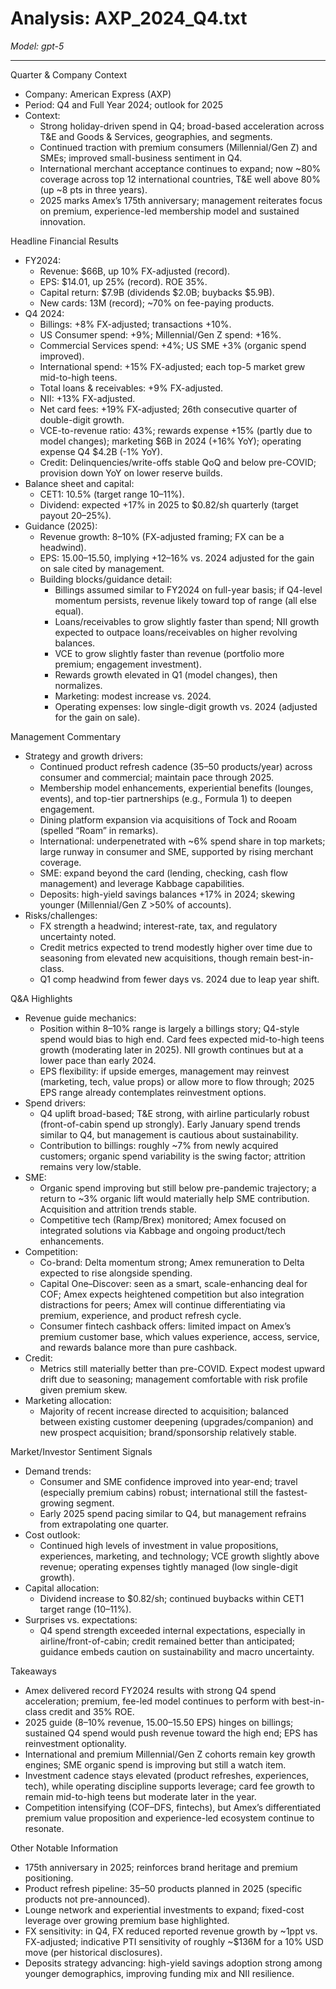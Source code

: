 # Analysis: AXP_2024_Q4.txt

*Model: gpt-5*

---

Quarter & Company Context
- Company: American Express (AXP)
- Period: Q4 and Full Year 2024; outlook for 2025
- Context:
  - Strong holiday-driven spend in Q4; broad-based acceleration across T&E and Goods & Services, geographies, and segments.
  - Continued traction with premium consumers (Millennial/Gen Z) and SMEs; improved small-business sentiment in Q4.
  - International merchant acceptance continues to expand; now ~80% coverage across top 12 international countries, T&E well above 80% (up ~8 pts in three years).
  - 2025 marks Amex’s 175th anniversary; management reiterates focus on premium, experience-led membership model and sustained innovation.

Headline Financial Results
- FY2024:
  - Revenue: $66B, up 10% FX-adjusted (record).
  - EPS: $14.01, up 25% (record). ROE 35%.
  - Capital return: $7.9B (dividends $2.0B; buybacks $5.9B).
  - New cards: 13M (record); ~70% on fee-paying products.
- Q4 2024:
  - Billings: +8% FX-adjusted; transactions +10%.
  - US Consumer spend: +9%; Millennial/Gen Z spend: +16%.
  - Commercial Services spend: +4%; US SME +3% (organic spend improved).
  - International spend: +15% FX-adjusted; each top-5 market grew mid-to-high teens.
  - Total loans & receivables: +9% FX-adjusted.
  - NII: +13% FX-adjusted.
  - Net card fees: +19% FX-adjusted; 26th consecutive quarter of double-digit growth.
  - VCE-to-revenue ratio: 43%; rewards expense +15% (partly due to model changes); marketing $6B in 2024 (+16% YoY); operating expense Q4 $4.2B (-1% YoY).
  - Credit: Delinquencies/write-offs stable QoQ and below pre-COVID; provision down YoY on lower reserve builds.
- Balance sheet and capital:
  - CET1: 10.5% (target range 10–11%).
  - Dividend: expected +17% in 2025 to $0.82/sh quarterly (target payout 20–25%).
- Guidance (2025):
  - Revenue growth: 8–10% (FX-adjusted framing; FX can be a headwind).
  - EPS: $15.00–$15.50, implying +12–16% vs. 2024 adjusted for the gain on sale cited by management.
  - Building blocks/guidance detail:
    - Billings assumed similar to FY2024 on full-year basis; if Q4-level momentum persists, revenue likely toward top of range (all else equal).
    - Loans/receivables to grow slightly faster than spend; NII growth expected to outpace loans/receivables on higher revolving balances.
    - VCE to grow slightly faster than revenue (portfolio more premium; engagement investment).
    - Rewards growth elevated in Q1 (model changes), then normalizes.
    - Marketing: modest increase vs. 2024.
    - Operating expenses: low single-digit growth vs. 2024 (adjusted for the gain on sale).

Management Commentary
- Strategy and growth drivers:
  - Continued product refresh cadence (35–50 products/year) across consumer and commercial; maintain pace through 2025.
  - Membership model enhancements, experiential benefits (lounges, events), and top-tier partnerships (e.g., Formula 1) to deepen engagement.
  - Dining platform expansion via acquisitions of Tock and Rooam (spelled “Roam” in remarks).
  - International: underpenetrated with ~6% spend share in top markets; large runway in consumer and SME, supported by rising merchant coverage.
  - SME: expand beyond the card (lending, checking, cash flow management) and leverage Kabbage capabilities.
  - Deposits: high-yield savings balances +17% in 2024; skewing younger (Millennial/Gen Z >50% of accounts).
- Risks/challenges:
  - FX strength a headwind; interest-rate, tax, and regulatory uncertainty noted.
  - Credit metrics expected to trend modestly higher over time due to seasoning from elevated new acquisitions, though remain best-in-class.
  - Q1 comp headwind from fewer days vs. 2024 due to leap year shift.

Q&A Highlights
- Revenue guide mechanics:
  - Position within 8–10% range is largely a billings story; Q4-style spend would bias to high end. Card fees expected mid-to-high teens growth (moderating later in 2025). NII growth continues but at a lower pace than early 2024.
  - EPS flexibility: if upside emerges, management may reinvest (marketing, tech, value props) or allow more to flow through; 2025 EPS range already contemplates reinvestment options.
- Spend drivers:
  - Q4 uplift broad-based; T&E strong, with airline particularly robust (front-of-cabin spend up strongly). Early January spend trends similar to Q4, but management is cautious about sustainability.
  - Contribution to billings: roughly ~7% from newly acquired customers; organic spend variability is the swing factor; attrition remains very low/stable.
- SME:
  - Organic spend improving but still below pre-pandemic trajectory; a return to ~3% organic lift would materially help SME contribution. Acquisition and attrition trends stable.
  - Competitive tech (Ramp/Brex) monitored; Amex focused on integrated solutions via Kabbage and ongoing product/tech enhancements.
- Competition:
  - Co-brand: Delta momentum strong; Amex remuneration to Delta expected to rise alongside spending.
  - Capital One–Discover: seen as a smart, scale-enhancing deal for COF; Amex expects heightened competition but also integration distractions for peers; Amex will continue differentiating via premium, experience, and product refresh cycle.
  - Consumer fintech cashback offers: limited impact on Amex’s premium customer base, which values experience, access, service, and rewards balance more than pure cashback.
- Credit:
  - Metrics still materially better than pre-COVID. Expect modest upward drift due to seasoning; management comfortable with risk profile given premium skew.
- Marketing allocation:
  - Majority of recent increase directed to acquisition; balanced between existing customer deepening (upgrades/companion) and new prospect acquisition; brand/sponsorship relatively stable.

Market/Investor Sentiment Signals
- Demand trends:
  - Consumer and SME confidence improved into year-end; travel (especially premium cabins) robust; international still the fastest-growing segment.
  - Early 2025 spend pacing similar to Q4, but management refrains from extrapolating one quarter.
- Cost outlook:
  - Continued high levels of investment in value propositions, experiences, marketing, and technology; VCE growth slightly above revenue; operating expenses tightly managed (low single-digit growth).
- Capital allocation:
  - Dividend increase to $0.82/sh; continued buybacks within CET1 target range (10–11%).
- Surprises vs. expectations:
  - Q4 spend strength exceeded internal expectations, especially in airline/front-of-cabin; credit remained better than anticipated; guidance embeds caution on sustainability and macro uncertainty.

Takeaways
- Amex delivered record FY2024 results with strong Q4 spend acceleration; premium, fee-led model continues to perform with best-in-class credit and 35% ROE.
- 2025 guide (8–10% revenue, $15.00–$15.50 EPS) hinges on billings; sustained Q4 spend would push revenue toward the high end; EPS has reinvestment optionality.
- International and premium Millennial/Gen Z cohorts remain key growth engines; SME organic spend is improving but still a watch item.
- Investment cadence stays elevated (product refreshes, experiences, tech), while operating discipline supports leverage; card fee growth to remain mid-to-high teens but moderate later in the year.
- Competition intensifying (COF–DFS, fintechs), but Amex’s differentiated premium value proposition and experience-led ecosystem continue to resonate.

Other Notable Information
- 175th anniversary in 2025; reinforces brand heritage and premium positioning.
- Product refresh pipeline: 35–50 products planned in 2025 (specific products not pre-announced).
- Lounge network and experiential investments to expand; fixed-cost leverage over growing premium base highlighted.
- FX sensitivity: in Q4, FX reduced reported revenue growth by ~1ppt vs. FX-adjusted; indicative PTI sensitivity of roughly ~$136M for a 10% USD move (per historical disclosures).
- Deposits strategy advancing: high-yield savings adoption strong among younger demographics, improving funding mix and NII resilience.